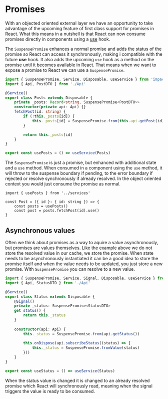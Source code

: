 
# Promises

With an objected oriented external layer we have an opportunity to take advantage of the upcoming feature of first class support for promises in React. What this means in a nutshell is that React can now consume promises directly in components using a [use](https://blixtdev.com/all-about-reacts-new-use-hook/) hook.

The `SuspensePromise` enhances a normal promise and adds the status of the promise so React can access it synchronously, making i compatible with the future **use** hook. It also adds the upcoming `use` hook as a method on the promise until it becomes available in React. That means when we want to expose a promise to React we can use a `SuspensePromise`.

```ts
import { SuspensePromise, Service, Disposable, useService } from 'impact-app'
import { Api, PostDTO } from './Api'

@Service()
export class Posts extends Disposable {
    private _posts: Record<string, SuspensePromise<PostDTO>>
    constructor(private api: Api) {}
    fetchPost(id: string) {
        if (!this._posts[id]) {
            this._posts[id] = SuspensePromise.from(this.api.getPost(id))
        }

        return this._posts[id]
    }
}

export const usePosts = () => useService(Posts)
```

The `SuspensePromise` is just a promise, but enhanced with additional state and a `use` method. When consumed in a component using the `use` method, it will throw to the suspense boundary if pending, to the error boundary if rejected or resolve synchronously if already resolved. In the object oriented context you would just consume the promise as normal.

```tsx
import { usePosts } from '../services'

const Post = ({ id }: { id: string }) => {
    const posts = usePosts()
    const post = posts.fetchPost(id).use()
}
```

## Asynchronous values

Often we think about promises as a way to aquire a value asynchronously, but promises are values themselves. Like the example above we do not store the resolved value in our cache, we store the promise. When state needs to be asynchronously instantiated it can be a good idea to store the promise itself and when the value needs to be updated, you just store a new promise. With `SuspensePromise` you can resolve to a new value.

```ts
import { SuspensePromise, Service, Signal, Disposable, useService } from 'impact-app'
import { Api, StatusDTO } from './Api'

@Service()
export class Status extends Disposable {
    @Signal()
    private _status: SuspensePromise<StatusDTO>
    get status() {
        return this._status
    }
    
    constructor(api: Api) {
        this._status = SuspensePromise.from(api.getStatus())
        
        this.onDispose(api.subscribeStatus((status) => {
            this._status = SuspensePromise.fromValue(status)
        }))
    }
}

export const useStatus = () => useService(Status)
```

When the status value is changed it is changed to an already resolved promise which React will synchronously read, meaning when the signal triggers the value is ready to be consumed.

